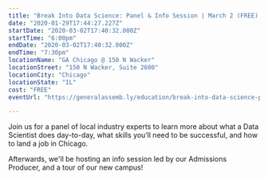 ```yaml
---
title: "Break Into Data Science: Panel & Info Session | March 2 (FREE) "
date: "2020-01-29T17:44:27.227Z"
startDate: "2020-03-02T17:40:32.000Z"
startTime: "6:00pm"
endDate: "2020-03-02T17:40:32.000Z"
endTime: "7:30pm"
locationName: "GA Chicago @ 150 N Wacker"
locationStreet: "150 N Wacker, Suite 2600"
locationCity: "Chicago"
locationState: "IL"
cost: "FREE"
eventUrl: "https://generalassemb.ly/education/break-into-data-science-panel-info-session/chicago/102179"

---
```


Join us for a panel of local industry experts to learn more about what a Data Scientist does day-to-day, what skills you’ll need to be successful, and how to land a job in Chicago.

Afterwards, we'll be hosting an info session led by our Admissions Producer, and a tour of our new campus!

